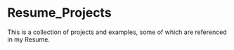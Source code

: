 # Resume_Projects
This is a collection of projects and examples, some of which are referenced in my Resume.
